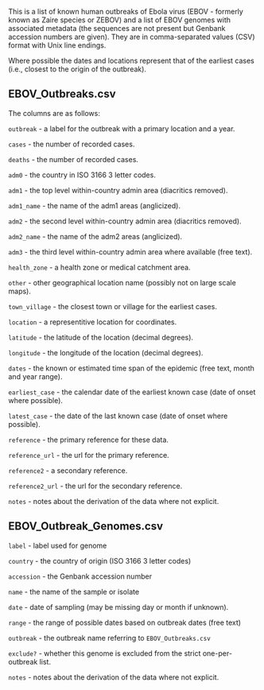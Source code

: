 This is a list of known human outbreaks of Ebola virus (EBOV - formerly known as Zaire species or ZEBOV) and a list of EBOV genomes with associated metadata (the sequences are not present but Genbank accession numbers are given). They are in comma-separated values (CSV) format with Unix line endings.

Where possible the dates and locations represent that of the earliest cases (i.e., closest to the origin of the outbreak).

## EBOV_Outbreaks.csv
The columns are as follows:

`outbreak` - a label for the outbreak with a primary location and a year.

`cases` - the number of recorded cases.

`deaths` - the number of recorded cases.

`adm0` - the country in ISO 3166 3 letter codes.

`adm1` - the top level within-country admin area (diacritics removed).

`adm1_name` - the name of the adm1 areas (anglicized).

`adm2` - the second level within-country admin area (diacritics removed).

`adm2_name` - the name of the adm2 areas (anglicized).

`adm3` - the third level within-country admin area where available (free text).

`health_zone` - a health zone or medical catchment area.

`other` - other geographical location name (possibly not on large scale maps).

`town_village` - the closest town or village for the earliest cases.

`location` - a representitive location for coordinates.

`latitude` - the latitude of the location (decimal degrees).

`longitude` - the longitude of the location (decimal degrees).

`dates` - the known or estimated time span of the epidemic (free text, month and year range).

`earliest_case` - the calendar date of the earliest known case (date of onset where possible).

`latest_case` - the date of the last known case (date of onset where possible).

`reference` - the primary reference for these data.

`reference_url` - the url for the primary reference.

`reference2` - a secondary reference.

`reference2_url` - the url for the secondary reference.

`notes` - notes about the derivation of the data where not explicit.

## EBOV_Outbreak_Genomes.csv

`label` - label used for genome

`country` - the country of origin (ISO 3166 3 letter codes)

`accession` - the Genbank accession number

`name` - the name of the sample or isolate

`date` - date of sampling (may be missing day or month if unknown).

`range` - the range of possible dates based on outbreak dates (free text)

`outbreak` - the outbreak name referring to `EBOV_Outbreaks.csv`

`exclude?` - whether this genome is excluded from the strict one-per-outbreak list.

`notes` - notes about the derivation of the data where not explicit.
